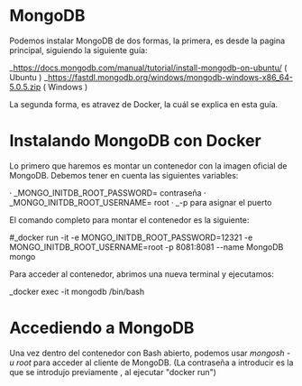 # MongoDB

Podemos instalar MongoDB de dos formas, la primera, es desde la pagina principal, siguiendo la siguiente guía: 

_https://docs.mongodb.com/manual/tutorial/install-mongodb-on-ubuntu/ ( Ubuntu )
_https://fastdl.mongodb.org/windows/mongodb-windows-x86_64-5.0.5.zip ( Windows )

La segunda forma, es atravez de Docker, la cuál se explica en esta guía.

# Instalando MongoDB con Docker

Lo primero que haremos es montar un contenedor con la imagen oficial de MongoDB. Debemos tener en cuenta las siguientes variables:

 · _MONGO_INITDB_ROOT_PASSWORD= contraseña
 · _MONGO_INITDB_ROOT_USERNAME= root
 · _-p para asignar el puerto

El comando completo para montar el contenedor es la siguiente:

#_docker run -it -e MONGO_INITDB_ROOT_PASSWORD=12321 -e MONGO_INITDB_ROOT_USERNAME=root -p 8081:8081 --name MongoDB mongo

Para acceder al contenedor, abrimos una nueva terminal y ejecutamos: 

_docker exec -it mongodb /bin/bash

# Accediendo a MongoDB

Una vez dentro del contenedor con Bash abierto, podemos usar _mongosh -u root_ para acceder al cliente de MongoDB. (La contraseña a introducir es la que se introdujo previamente , al ejecutar "docker run") 
